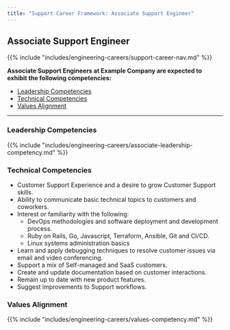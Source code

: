```yaml
---
title: "Support Career Framework: Associate Support Engineer"
---
```


## Associate Support Engineer

 {{% include "includes/engineering-careers/support-career-nav.md" %}}

**Associate Support Engineers at Example Company are expected to exhibit the following competencies:**

- [Leadership Competencies](#leadership-competencies)
- [Technical Competencies](#technical-competencies)
- [Values Alignment](#values-alignment)

---

### Leadership Competencies

{{% include "includes/engineering-careers/associate-leadership-competency.md" %}}

### Technical Competencies

- Customer Support Experience and a desire to grow Customer Support skills.
- Ability to communicate basic technical topics to customers and coworkers.
- Interest or familiarity with the following:
  - DevOps methodologies and software deployment and development process.
  - Ruby on Rails, Go, Javascript, Terraform, Ansible, Git and CI/CD.
  - Linux systems administration basics
- Learn and apply debugging techniques to resolve customer issues via email and video conferencing.
- Support a mix of Self-managed and SaaS customers.
- Create and update documentation based on customer interactions.
- Remain up to date with new product features.
- Suggest improvements to Support workflows.

### Values Alignment

{{% include "includes/engineering-careers/values-competency.md" %}}
